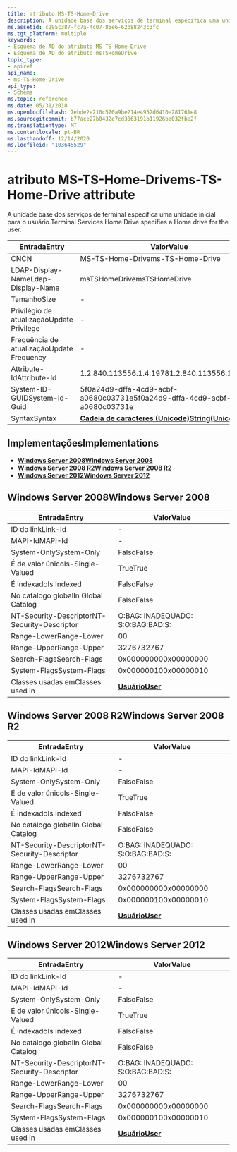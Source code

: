 ```yaml
---
title: atributo MS-TS-Home-Drive
description: A unidade base dos serviços de terminal especifica uma unidade inicial para o usuário.
ms.assetid: c295c387-fc7a-4c07-85e6-62b88243c3fc
ms.tgt_platform: multiple
keywords:
- Esquema de AD do atributo MS-TS-Home-Drive
- Esquema de AD do atributo msTSHomeDrive
topic_type:
- apiref
api_name:
- ms-TS-Home-Drive
api_type:
- Schema
ms.topic: reference
ms.date: 05/31/2018
ms.openlocfilehash: 7ebde2e210c570a9be214e4952d6410e281761e8
ms.sourcegitcommit: b77ace27b0432e7cd3863191b11926be032fbe2f
ms.translationtype: MT
ms.contentlocale: pt-BR
ms.lasthandoff: 12/14/2020
ms.locfileid: "103645529"
---
```

# <a name="ms-ts-home-drive-attribute"></a><span data-ttu-id="dc591-105">atributo MS-TS-Home-Drive</span><span class="sxs-lookup"><span data-stu-id="dc591-105">ms-TS-Home-Drive attribute</span></span>

<span data-ttu-id="dc591-106">A unidade base dos serviços de terminal especifica uma unidade inicial para o usuário.</span><span class="sxs-lookup"><span data-stu-id="dc591-106">Terminal Services Home Drive specifies a Home drive for the user.</span></span>



| <span data-ttu-id="dc591-107">Entrada</span><span class="sxs-lookup"><span data-stu-id="dc591-107">Entry</span></span> | <span data-ttu-id="dc591-108">Valor</span><span class="sxs-lookup"><span data-stu-id="dc591-108">Value</span></span> |
|-------------------|---------------------------------------------|
| <span data-ttu-id="dc591-109">CN</span><span class="sxs-lookup"><span data-stu-id="dc591-109">CN</span></span>                | <span data-ttu-id="dc591-110">MS-TS-Home-Drive</span><span class="sxs-lookup"><span data-stu-id="dc591-110">ms-TS-Home-Drive</span></span>                            |
| <span data-ttu-id="dc591-111">LDAP-Display-Name</span><span class="sxs-lookup"><span data-stu-id="dc591-111">Ldap-Display-Name</span></span> | <span data-ttu-id="dc591-112">msTSHomeDrive</span><span class="sxs-lookup"><span data-stu-id="dc591-112">msTSHomeDrive</span></span>                               |
| <span data-ttu-id="dc591-113">Tamanho</span><span class="sxs-lookup"><span data-stu-id="dc591-113">Size</span></span>              | \-                                          |
| <span data-ttu-id="dc591-114">Privilégio de atualização</span><span class="sxs-lookup"><span data-stu-id="dc591-114">Update Privilege</span></span>  | \-                                          |
| <span data-ttu-id="dc591-115">Frequência de atualização</span><span class="sxs-lookup"><span data-stu-id="dc591-115">Update Frequency</span></span>  | \-                                          |
| <span data-ttu-id="dc591-116">Attribute-Id</span><span class="sxs-lookup"><span data-stu-id="dc591-116">Attribute-Id</span></span>      | <span data-ttu-id="dc591-117">1.2.840.113556.1.4.1978</span><span class="sxs-lookup"><span data-stu-id="dc591-117">1.2.840.113556.1.4.1978</span></span>                     |
| <span data-ttu-id="dc591-118">System-ID-GUID</span><span class="sxs-lookup"><span data-stu-id="dc591-118">System-Id-Guid</span></span>    | <span data-ttu-id="dc591-119">5f0a24d9-dffa-4cd9-acbf-a0680c03731e</span><span class="sxs-lookup"><span data-stu-id="dc591-119">5f0a24d9-dffa-4cd9-acbf-a0680c03731e</span></span>        |
| <span data-ttu-id="dc591-120">Syntax</span><span class="sxs-lookup"><span data-stu-id="dc591-120">Syntax</span></span>            | [<span data-ttu-id="dc591-121">**Cadeia de caracteres (Unicode)**</span><span class="sxs-lookup"><span data-stu-id="dc591-121">**String(Unicode)**</span></span>](s-string-unicode.md) |



## <a name="implementations"></a><span data-ttu-id="dc591-122">Implementações</span><span class="sxs-lookup"><span data-stu-id="dc591-122">Implementations</span></span>

-   [<span data-ttu-id="dc591-123">**Windows Server 2008**</span><span class="sxs-lookup"><span data-stu-id="dc591-123">**Windows Server 2008**</span></span>](#windows-server-2008)
-   [<span data-ttu-id="dc591-124">**Windows Server 2008 R2**</span><span class="sxs-lookup"><span data-stu-id="dc591-124">**Windows Server 2008 R2**</span></span>](#windows-server-2008-r2)
-   [<span data-ttu-id="dc591-125">**Windows Server 2012**</span><span class="sxs-lookup"><span data-stu-id="dc591-125">**Windows Server 2012**</span></span>](#windows-server-2012)

## <a name="windows-server-2008"></a><span data-ttu-id="dc591-126">Windows Server 2008</span><span class="sxs-lookup"><span data-stu-id="dc591-126">Windows Server 2008</span></span>



| <span data-ttu-id="dc591-127">Entrada</span><span class="sxs-lookup"><span data-stu-id="dc591-127">Entry</span></span> | <span data-ttu-id="dc591-128">Valor</span><span class="sxs-lookup"><span data-stu-id="dc591-128">Value</span></span> |
|------------------------|-----------------------------------|
| <span data-ttu-id="dc591-129">ID do link</span><span class="sxs-lookup"><span data-stu-id="dc591-129">Link-Id</span></span>                | \-                                |
| <span data-ttu-id="dc591-130">MAPI-Id</span><span class="sxs-lookup"><span data-stu-id="dc591-130">MAPI-Id</span></span>                | \-                                |
| <span data-ttu-id="dc591-131">System-Only</span><span class="sxs-lookup"><span data-stu-id="dc591-131">System-Only</span></span>            | <span data-ttu-id="dc591-132">Falso</span><span class="sxs-lookup"><span data-stu-id="dc591-132">False</span></span>                             |
| <span data-ttu-id="dc591-133">É de valor único</span><span class="sxs-lookup"><span data-stu-id="dc591-133">Is-Single-Valued</span></span>       | <span data-ttu-id="dc591-134">True</span><span class="sxs-lookup"><span data-stu-id="dc591-134">True</span></span>                              |
| <span data-ttu-id="dc591-135">É indexado</span><span class="sxs-lookup"><span data-stu-id="dc591-135">Is Indexed</span></span>             | <span data-ttu-id="dc591-136">Falso</span><span class="sxs-lookup"><span data-stu-id="dc591-136">False</span></span>                             |
| <span data-ttu-id="dc591-137">No catálogo global</span><span class="sxs-lookup"><span data-stu-id="dc591-137">In Global Catalog</span></span>      | <span data-ttu-id="dc591-138">Falso</span><span class="sxs-lookup"><span data-stu-id="dc591-138">False</span></span>                             |
| <span data-ttu-id="dc591-139">NT-Security-Descriptor</span><span class="sxs-lookup"><span data-stu-id="dc591-139">NT-Security-Descriptor</span></span> | <span data-ttu-id="dc591-140">O:BAG: INADEQUADO: S:</span><span class="sxs-lookup"><span data-stu-id="dc591-140">O:BAG:BAD:S:</span></span>                      |
| <span data-ttu-id="dc591-141">Range-Lower</span><span class="sxs-lookup"><span data-stu-id="dc591-141">Range-Lower</span></span>            | <span data-ttu-id="dc591-142">0</span><span class="sxs-lookup"><span data-stu-id="dc591-142">0</span></span>                                 |
| <span data-ttu-id="dc591-143">Range-Upper</span><span class="sxs-lookup"><span data-stu-id="dc591-143">Range-Upper</span></span>            | <span data-ttu-id="dc591-144">32767</span><span class="sxs-lookup"><span data-stu-id="dc591-144">32767</span></span>                             |
| <span data-ttu-id="dc591-145">Search-Flags</span><span class="sxs-lookup"><span data-stu-id="dc591-145">Search-Flags</span></span>           | <span data-ttu-id="dc591-146">0x00000000</span><span class="sxs-lookup"><span data-stu-id="dc591-146">0x00000000</span></span>                        |
| <span data-ttu-id="dc591-147">System-Flags</span><span class="sxs-lookup"><span data-stu-id="dc591-147">System-Flags</span></span>           | <span data-ttu-id="dc591-148">0x00000010</span><span class="sxs-lookup"><span data-stu-id="dc591-148">0x00000010</span></span>                        |
| <span data-ttu-id="dc591-149">Classes usadas em</span><span class="sxs-lookup"><span data-stu-id="dc591-149">Classes used in</span></span>        | [<span data-ttu-id="dc591-150">**Usuário**</span><span class="sxs-lookup"><span data-stu-id="dc591-150">**User**</span></span>](c-user.md)<br/> |



## <a name="windows-server-2008-r2"></a><span data-ttu-id="dc591-151">Windows Server 2008 R2</span><span class="sxs-lookup"><span data-stu-id="dc591-151">Windows Server 2008 R2</span></span>



| <span data-ttu-id="dc591-152">Entrada</span><span class="sxs-lookup"><span data-stu-id="dc591-152">Entry</span></span> | <span data-ttu-id="dc591-153">Valor</span><span class="sxs-lookup"><span data-stu-id="dc591-153">Value</span></span> |
|------------------------|-----------------------------------|
| <span data-ttu-id="dc591-154">ID do link</span><span class="sxs-lookup"><span data-stu-id="dc591-154">Link-Id</span></span>                | \-                                |
| <span data-ttu-id="dc591-155">MAPI-Id</span><span class="sxs-lookup"><span data-stu-id="dc591-155">MAPI-Id</span></span>                | \-                                |
| <span data-ttu-id="dc591-156">System-Only</span><span class="sxs-lookup"><span data-stu-id="dc591-156">System-Only</span></span>            | <span data-ttu-id="dc591-157">Falso</span><span class="sxs-lookup"><span data-stu-id="dc591-157">False</span></span>                             |
| <span data-ttu-id="dc591-158">É de valor único</span><span class="sxs-lookup"><span data-stu-id="dc591-158">Is-Single-Valued</span></span>       | <span data-ttu-id="dc591-159">True</span><span class="sxs-lookup"><span data-stu-id="dc591-159">True</span></span>                              |
| <span data-ttu-id="dc591-160">É indexado</span><span class="sxs-lookup"><span data-stu-id="dc591-160">Is Indexed</span></span>             | <span data-ttu-id="dc591-161">Falso</span><span class="sxs-lookup"><span data-stu-id="dc591-161">False</span></span>                             |
| <span data-ttu-id="dc591-162">No catálogo global</span><span class="sxs-lookup"><span data-stu-id="dc591-162">In Global Catalog</span></span>      | <span data-ttu-id="dc591-163">Falso</span><span class="sxs-lookup"><span data-stu-id="dc591-163">False</span></span>                             |
| <span data-ttu-id="dc591-164">NT-Security-Descriptor</span><span class="sxs-lookup"><span data-stu-id="dc591-164">NT-Security-Descriptor</span></span> | <span data-ttu-id="dc591-165">O:BAG: INADEQUADO: S:</span><span class="sxs-lookup"><span data-stu-id="dc591-165">O:BAG:BAD:S:</span></span>                      |
| <span data-ttu-id="dc591-166">Range-Lower</span><span class="sxs-lookup"><span data-stu-id="dc591-166">Range-Lower</span></span>            | <span data-ttu-id="dc591-167">0</span><span class="sxs-lookup"><span data-stu-id="dc591-167">0</span></span>                                 |
| <span data-ttu-id="dc591-168">Range-Upper</span><span class="sxs-lookup"><span data-stu-id="dc591-168">Range-Upper</span></span>            | <span data-ttu-id="dc591-169">32767</span><span class="sxs-lookup"><span data-stu-id="dc591-169">32767</span></span>                             |
| <span data-ttu-id="dc591-170">Search-Flags</span><span class="sxs-lookup"><span data-stu-id="dc591-170">Search-Flags</span></span>           | <span data-ttu-id="dc591-171">0x00000000</span><span class="sxs-lookup"><span data-stu-id="dc591-171">0x00000000</span></span>                        |
| <span data-ttu-id="dc591-172">System-Flags</span><span class="sxs-lookup"><span data-stu-id="dc591-172">System-Flags</span></span>           | <span data-ttu-id="dc591-173">0x00000010</span><span class="sxs-lookup"><span data-stu-id="dc591-173">0x00000010</span></span>                        |
| <span data-ttu-id="dc591-174">Classes usadas em</span><span class="sxs-lookup"><span data-stu-id="dc591-174">Classes used in</span></span>        | [<span data-ttu-id="dc591-175">**Usuário**</span><span class="sxs-lookup"><span data-stu-id="dc591-175">**User**</span></span>](c-user.md)<br/> |



## <a name="windows-server-2012"></a><span data-ttu-id="dc591-176">Windows Server 2012</span><span class="sxs-lookup"><span data-stu-id="dc591-176">Windows Server 2012</span></span>



| <span data-ttu-id="dc591-177">Entrada</span><span class="sxs-lookup"><span data-stu-id="dc591-177">Entry</span></span> | <span data-ttu-id="dc591-178">Valor</span><span class="sxs-lookup"><span data-stu-id="dc591-178">Value</span></span> |
|------------------------|-----------------------------------|
| <span data-ttu-id="dc591-179">ID do link</span><span class="sxs-lookup"><span data-stu-id="dc591-179">Link-Id</span></span>                | \-                                |
| <span data-ttu-id="dc591-180">MAPI-Id</span><span class="sxs-lookup"><span data-stu-id="dc591-180">MAPI-Id</span></span>                | \-                                |
| <span data-ttu-id="dc591-181">System-Only</span><span class="sxs-lookup"><span data-stu-id="dc591-181">System-Only</span></span>            | <span data-ttu-id="dc591-182">Falso</span><span class="sxs-lookup"><span data-stu-id="dc591-182">False</span></span>                             |
| <span data-ttu-id="dc591-183">É de valor único</span><span class="sxs-lookup"><span data-stu-id="dc591-183">Is-Single-Valued</span></span>       | <span data-ttu-id="dc591-184">True</span><span class="sxs-lookup"><span data-stu-id="dc591-184">True</span></span>                              |
| <span data-ttu-id="dc591-185">É indexado</span><span class="sxs-lookup"><span data-stu-id="dc591-185">Is Indexed</span></span>             | <span data-ttu-id="dc591-186">Falso</span><span class="sxs-lookup"><span data-stu-id="dc591-186">False</span></span>                             |
| <span data-ttu-id="dc591-187">No catálogo global</span><span class="sxs-lookup"><span data-stu-id="dc591-187">In Global Catalog</span></span>      | <span data-ttu-id="dc591-188">Falso</span><span class="sxs-lookup"><span data-stu-id="dc591-188">False</span></span>                             |
| <span data-ttu-id="dc591-189">NT-Security-Descriptor</span><span class="sxs-lookup"><span data-stu-id="dc591-189">NT-Security-Descriptor</span></span> | <span data-ttu-id="dc591-190">O:BAG: INADEQUADO: S:</span><span class="sxs-lookup"><span data-stu-id="dc591-190">O:BAG:BAD:S:</span></span>                      |
| <span data-ttu-id="dc591-191">Range-Lower</span><span class="sxs-lookup"><span data-stu-id="dc591-191">Range-Lower</span></span>            | <span data-ttu-id="dc591-192">0</span><span class="sxs-lookup"><span data-stu-id="dc591-192">0</span></span>                                 |
| <span data-ttu-id="dc591-193">Range-Upper</span><span class="sxs-lookup"><span data-stu-id="dc591-193">Range-Upper</span></span>            | <span data-ttu-id="dc591-194">32767</span><span class="sxs-lookup"><span data-stu-id="dc591-194">32767</span></span>                             |
| <span data-ttu-id="dc591-195">Search-Flags</span><span class="sxs-lookup"><span data-stu-id="dc591-195">Search-Flags</span></span>           | <span data-ttu-id="dc591-196">0x00000000</span><span class="sxs-lookup"><span data-stu-id="dc591-196">0x00000000</span></span>                        |
| <span data-ttu-id="dc591-197">System-Flags</span><span class="sxs-lookup"><span data-stu-id="dc591-197">System-Flags</span></span>           | <span data-ttu-id="dc591-198">0x00000010</span><span class="sxs-lookup"><span data-stu-id="dc591-198">0x00000010</span></span>                        |
| <span data-ttu-id="dc591-199">Classes usadas em</span><span class="sxs-lookup"><span data-stu-id="dc591-199">Classes used in</span></span>        | [<span data-ttu-id="dc591-200">**Usuário**</span><span class="sxs-lookup"><span data-stu-id="dc591-200">**User**</span></span>](c-user.md)<br/> |



 

 





